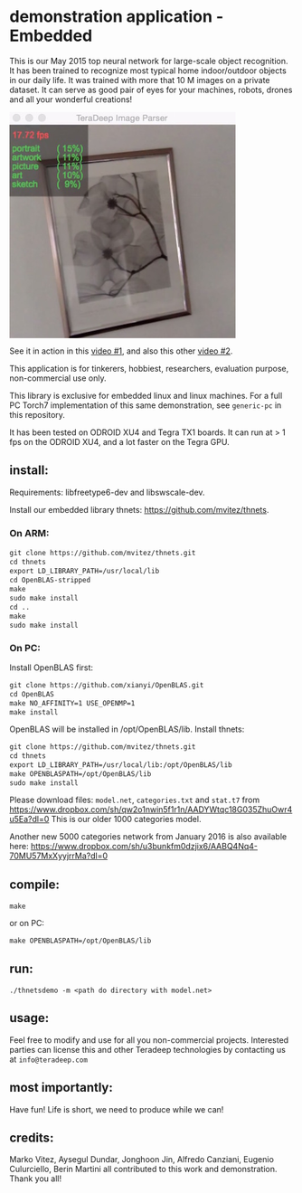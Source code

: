 # demonstration application - Embedded

This is our May 2015 top neural network for large-scale object recognition. It has been trained to recognize most typical home indoor/outdoor objects in our daily life. It was trained with more that 10 M images on a private dataset. It can serve as good pair of eyes for your machines, robots, drones and all your wonderful creations!

<!--[![icon](icon.jpg|width=400px)]-->
<a href="icon"><img src="icon.jpg" align="center" height="400" width="400" ></a>

See it in action in this [video #1](https://www.youtube.com/watch?v=_wXHR-lad-Q), and also this other [video #2](https://www.youtube.com/watch?v=B0TreumQO-0).

This application is for tinkerers, hobbiest, researchers, evaluation purpose, non-commercial use only.

This library is exclusive for embedded linux and linux machines. For a full PC Torch7 implementation of this same demonstration, see `generic-pc` in this repository. 

It has been tested on ODROID XU4 and Tegra TX1 boards. It can run at > 1 fps on the ODROID XU4, and a lot faster on the Tegra GPU.


## install:
Requirements: libfreetype6-dev and libswscale-dev.

Install our embedded library thnets: https://github.com/mvitez/thnets.

### On ARM:

	git clone https://github.com/mvitez/thnets.git
	cd thnets
	export LD_LIBRARY_PATH=/usr/local/lib
	cd OpenBLAS-stripped
	make
	sudo make install
	cd ..
	make
	sudo make install

### On PC:

Install OpenBLAS first:

	git clone https://github.com/xianyi/OpenBLAS.git
	cd OpenBLAS
	make NO_AFFINITY=1 USE_OPENMP=1
	make install

OpenBLAS will be installed in /opt/OpenBLAS/lib. Install thnets:

	git clone https://github.com/mvitez/thnets.git
	cd thnets
	export LD_LIBRARY_PATH=/usr/local/lib:/opt/OpenBLAS/lib
	make OPENBLASPATH=/opt/OpenBLAS/lib
	sudo make install

Please download files: `model.net`, `categories.txt` and `stat.t7` from https://www.dropbox.com/sh/qw2o1nwin5f1r1n/AADYWtqc18G035ZhuOwr4u5Ea?dl=0
This is our older 1000 categories model.

Another new 5000 categories network from January 2016 is also available here:
https://www.dropbox.com/sh/u3bunkfm0dzjix6/AABQ4Nq4-70MU57MxXyyjrrMa?dl=0

## compile:

	make

or on PC:

	make OPENBLASPATH=/opt/OpenBLAS/lib

## run:

	./thnetsdemo -m <path do directory with model.net>

## usage:

Feel free to modify and use for all you non-commercial projects. Interested parties can license this and other Teradeep technologies by contacting us at `info@teradeep.com`

## most importantly:

Have fun! Life is short, we need to produce while we can!

## credits:
Marko Vitez, Aysegul Dundar, Jonghoon Jin, Alfredo Canziani, Eugenio Culurciello, Berin Martini all contributed to this work and demonstration. Thank you all!
